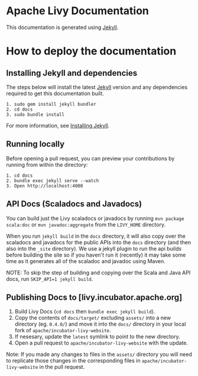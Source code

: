 <!--
{% comment %}
Licensed to the Apache Software Foundation (ASF) under one or more
contributor license agreements.  See the NOTICE file distributed with
this work for additional information regarding copyright ownership.
The ASF licenses this file to you under the Apache License, Version 2.0
(the "License"); you may not use this file except in compliance with
the License.  You may obtain a copy of the License at

http://www.apache.org/licenses/LICENSE-2.0

Unless required by applicable law or agreed to in writing, software
distributed under the License is distributed on an "AS IS" BASIS,
WITHOUT WARRANTIES OR CONDITIONS OF ANY KIND, either express or implied.
See the License for the specific language governing permissions and
limitations under the License.
{% endcomment %}
-->

# Apache Livy Documentation

This documentation is generated using [Jekyll](https://jekyllrb.com/).

# How to deploy the documentation

## Installing Jekyll and dependencies

The steps below will install the latest [Jekyll](https://jekyllrb.com/) version
and any dependencies required to get this documentation built.

```
1. sudo gem install jekyll bundler
2. cd docs
3. sudo bundle install
```

For more information, see [Installing Jekyll](https://jekyllrb.com/docs/installation/).

## Running locally

Before opening a pull request, you can preview your contributions by running from within the directory:

```
1. cd docs
2. bundle exec jekyll serve --watch
3. Open http://localhost:4000
```

## API Docs (Scaladocs and Javadocs)

You can build just the Livy scaladocs or javadocs by running `mvn package scala:doc` or
`mvn javadoc:aggregate` from the `LIVY_HOME` directory.

When you run `jekyll build` in the `docs` directory, it will also copy over the scaladocs and
javadocs for the public APIs into the `docs` directory (and then also into the `_site` directory).
We use a jekyll plugin to run the api builds before building the site so if you haven't run it
(recently) it may take some time as it generates all of the scaladoc and javadoc using Maven.

NOTE: To skip the step of building and copying over the Scala and Java API docs, run `SKIP_API=1
jekyll build`.


## Publishing Docs to [livy.incubator.apache.org]

1. Build Livy Docs (`cd docs` then `bundle exec jekyll build`).
2. Copy the contents of `docs/target/` excluding `assets/` into a new directory (eg. `0.4.0/`) and
move it into the `docs/` directory in your local fork of `apache/incubator-livy-website`.
3. If nesesary, update the `latest` symlink to point to the new directory.
4. Open a pull request to `apache/incubator-livy-website` with the update.

Note: If you made any changes to files in the `assets/` directory you will need to replicate those
changes in the corresponding files in `apache/incubator-livy-website` in the pull request.